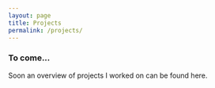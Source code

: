 ```yaml
---
layout: page
title: Projects
permalink: /projects/
---
```


### To come...
Soon an overview of projects I worked on can be found here.
